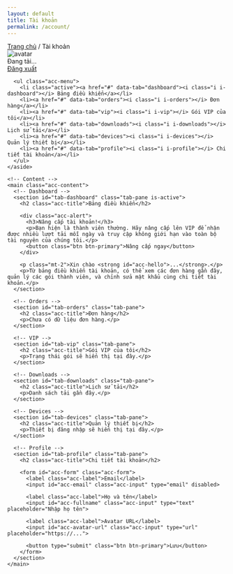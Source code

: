 ```yaml
---
layout: default
title: Tài khoản
permalink: /account/
---
```


<link rel="stylesheet" href="{{ '/assets/css/account.css' | relative_url }}">

<section class="account-container">
  <nav class="breadcrumb">
    <a href="{{ '/' | relative_url }}">Trang chủ</a>
    <span>/</span>
    <span>Tài khoản</span>
  </nav>

  <div class="account-grid">
    <!-- Sidebar -->
    <aside class="acc-sidebar">
      <div class="acc-card acc-user">
        <img id="acc-avatar" class="acc-avatar" src="{{ '/assets/img/default-avatar.png' | relative_url }}" alt="avatar">
        <div class="acc-user-info">
          <div id="acc-name" class="acc-name">Đang tải...</div>
          <a id="acc-signout" href="#" class="acc-signout">Đăng xuất</a>
        </div>
      </div>

      <ul class="acc-menu">
        <li class="active"><a href="#" data-tab="dashboard"><i class="i i-dashboard"></i> Bảng điều khiển</a></li>
        <li><a href="#" data-tab="orders"><i class="i i-orders"></i> Đơn hàng</a></li>
        <li><a href="#" data-tab="vip"><i class="i i-vip"></i> Gói VIP của tôi</a></li>
        <li><a href="#" data-tab="downloads"><i class="i i-downloads"></i> Lịch sử tải</a></li>
        <li><a href="#" data-tab="devices"><i class="i i-devices"></i> Quản lý thiết bị</a></li>
        <li><a href="#" data-tab="profile"><i class="i i-profile"></i> Chi tiết tài khoản</a></li>
      </ul>
    </aside>

    <!-- Content -->
    <main class="acc-content">
      <!-- Dashboard -->
      <section id="tab-dashboard" class="tab-pane is-active">
        <h2 class="acc-title">Bảng điều khiển</h2>

        <div class="acc-alert">
          <h3>Nâng cấp tài khoản!</h3>
          <p>Bạn hiện là thành viên thường. Hãy nâng cấp lên VIP để nhận được nhiều lượt tải mỗi ngày và truy cập không giới hạn vào toàn bộ tài nguyên của chúng tôi.</p>
          <button class="btn btn-primary">Nâng cấp ngay</button>
        </div>

        <p class="mt-2">Xin chào <strong id="acc-hello">...</strong>.</p>
        <p>Từ bảng điều khiển tài khoản, có thể xem các đơn hàng gần đây, quản lý các gói thành viên, và chỉnh sửa mật khẩu cùng chi tiết tài khoản.</p>
      </section>

      <!-- Orders -->
      <section id="tab-orders" class="tab-pane">
        <h2 class="acc-title">Đơn hàng</h2>
        <p>Chưa có dữ liệu đơn hàng.</p>
      </section>

      <!-- VIP -->
      <section id="tab-vip" class="tab-pane">
        <h2 class="acc-title">Gói VIP của tôi</h2>
        <p>Trạng thái gói sẽ hiển thị tại đây.</p>
      </section>

      <!-- Downloads -->
      <section id="tab-downloads" class="tab-pane">
        <h2 class="acc-title">Lịch sử tải</h2>
        <p>Danh sách tải gần đây.</p>
      </section>

      <!-- Devices -->
      <section id="tab-devices" class="tab-pane">
        <h2 class="acc-title">Quản lý thiết bị</h2>
        <p>Thiết bị đăng nhập sẽ hiển thị tại đây.</p>
      </section>

      <!-- Profile -->
      <section id="tab-profile" class="tab-pane">
        <h2 class="acc-title">Chi tiết tài khoản</h2>

        <form id="acc-form" class="acc-form">
          <label class="acc-label">Email</label>
          <input id="acc-email" class="acc-input" type="email" disabled>

          <label class="acc-label">Họ và tên</label>
          <input id="acc-fullname" class="acc-input" type="text" placeholder="Nhập họ tên">

          <label class="acc-label">Avatar URL</label>
          <input id="acc-avatar-url" class="acc-input" type="url" placeholder="https://...">

          <button type="submit" class="btn btn-primary">Lưu</button>
        </form>
      </section>
    </main>
  </div>
</section>

<script src="{{ '/assets/js/config.supabase.js' | relative_url }}"></script>
<script type="module" src="{{ '/assets/js/account-page.js' | relative_url }}"></script>
